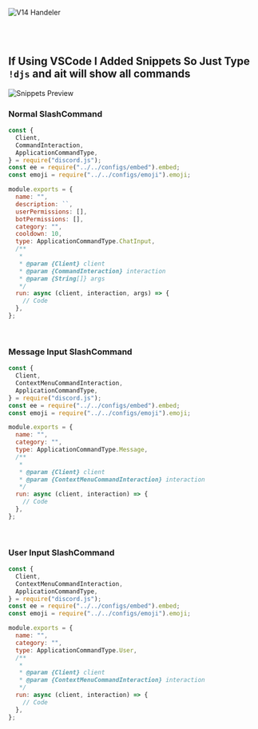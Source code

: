 ![V14 Handeler](https://cdn.discordapp.com/attachments/896994497135775757/960235994760745030/V14_Handeler.png)
 
<br>
<br>

## If Using VSCode I Added Snippets So Just Type `!djs` and ait will show all commands

![Snippets Preview](https://cdn.discordapp.com/attachments/896994497135775757/960486366729355294/unknown.png?size=4096)
<br>

### **Normal SlashCommand**
```js
const {
  Client,
  CommandInteraction,
  ApplicationCommandType,
} = require("discord.js");
const ee = require("../../configs/embed").embed;
const emoji = require("../../configs/emoji").emoji;

module.exports = {
  name: "",
  description: ``,
  userPermissions: [],
  botPermissions: [],
  category: "",
  cooldown: 10,
  type: ApplicationCommandType.ChatInput,
  /**
   *
   * @param {Client} client
   * @param {CommandInteraction} interaction
   * @param {String[]} args
   */
  run: async (client, interaction, args) => {
    // Code
  },
};
```
 
<br>
 
### **Message Input SlashCommand**
```js
const {
  Client,
  ContextMenuCommandInteraction,
  ApplicationCommandType,
} = require("discord.js");
const ee = require("../../configs/embed").embed;
const emoji = require("../../configs/emoji").emoji;

module.exports = {
  name: "",
  category: "",
  type: ApplicationCommandType.Message,
  /**
   *
   * @param {Client} client
   * @param {ContextMenuCommandInteraction} interaction
   */
  run: async (client, interaction) => {
    // Code
  },
};
```
 
<br>
 
### **User Input SlashCommand**
```js
const {
  Client,
  ContextMenuCommandInteraction,
  ApplicationCommandType,
} = require("discord.js");
const ee = require("../../configs/embed").embed;
const emoji = require("../../configs/emoji").emoji;

module.exports = {
  name: "",
  category: "",
  type: ApplicationCommandType.User,
  /**
   *
   * @param {Client} client
   * @param {ContextMenuCommandInteraction} interaction
   */
  run: async (client, interaction) => {
    // Code
  },
};
```